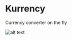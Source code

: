 # Kurrency
Currency converter on the fly

![alt text](https://github.com/ntvinh11586/Kurrency/blob/develop/sample.gif " Kurrency")

